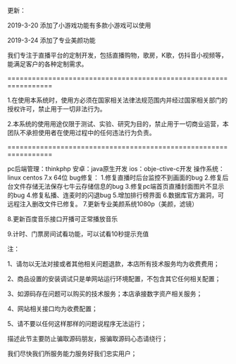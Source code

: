 更新：

2019-3-20  添加了小游戏功能有多款小游戏可以使用

2019-3-24 添加了专业美颜功能



我们专注于直播平台的定制开发，包括直播购物，歌房，K歌，仿抖音小视频等，能满足客户的各种定制需求。

=================================================================

1.在使用本系统时，使用方必须在国家相关法律法规范围内并经过国家相关部门的授权许可，禁止用于一切非法行为。

2.本系统的使用用途仅限于测试、实验、研究为目的，禁止用于一切商业运营，本团队不承担使用者在使用过程中的任何违法行为负责。

=================================================================

pc后端管理：thinkphp
安卓：java原生开发
ios：obje-ctive-c开发
操作系统：linux centos 7.x 64位
bug修复：
1.修复直播时后台监控不到画面的bug
2.修复后台文件存储无法保存七牛云存储信息的bug
3.修复pc端首页直播封面图片不显示的bug
4.修复私播、连麦时的闪退bug
5.增加排行榜界面
6.数据库官方漏洞，可远程注入删改文件已修复。
7.更新专业美颜系统1080p（美颜，滤镜）

8.更新百度音乐接口开播可正常播放音乐

9.计时、门票房间试看功能，可以试看10秒提示充值



注：

1、请勿以无法对接或者其他相关问题退款，本店所有技术服务均为收费费用；

2、商品设置的安装调试只是单网站运行环境配置，不包含其它任何相关配置；

3、如源码存在问题可以购买的技术服务；本店承接数字资产相关服务；

4、网站相关接口均为收费配置；

5、请不要以任何这样那样的问题说程序无法运行；

描述此节主要防止骗取源码朋友，报骗取源码心态请绕行；

我们尽快我们所服务能力服务好我们忠实用户；
